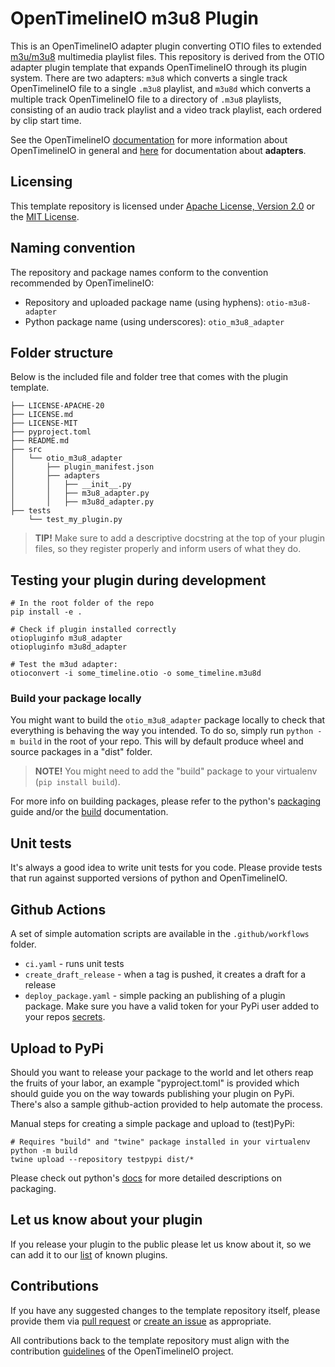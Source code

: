 # OpenTimelineIO m3u8 Plugin

This is an OpenTimelineIO adapter plugin converting OTIO files to extended
[m3u/m3u8](https://en.wikipedia.org/wiki/M3U) multimedia playlist files. This
repository is derived from the OTIO adapter plugin template that expands OpenTimelineIO
through its plugin system. There are two adapters: `m3u8` which converts a single track
OpenTimelineIO file to a single `.m3u8` playlist, and `m3u8d` which converts a multiple track
OpenTimelineIO file to a directory of `.m3u8` playlists, consisting of an audio track
playlist and a video track playlist, each ordered by clip start time.

See the OpenTimelineIO [documentation](https://opentimelineio.readthedocs.io/en/latest/index.html)
for more information about OpenTimelineIO in general and
[here](https://opentimelineio.readthedocs.io/en/latest/tutorials/write-an-adapter.html) for documentation about **adapters**.

## Licensing

This template repository is licensed under
[Apache License, Version 2.0](https://www.apache.org/licenses/LICENSE-2.0.txt)
or the [MIT License](https://opensource.org/licenses/MIT).

## Naming convention

The repository and package names conform to the convention recommended by OpenTimelineIO:

* Repository and uploaded package name (using hyphens): `otio-m3u8-adapter`
* Python package name (using underscores): `otio_m3u8_adapter`

## Folder structure
Below is the included file and folder tree that comes with the plugin template.
  
```
├── LICENSE-APACHE-20
├── LICENSE.md
├── LICENSE-MIT
├── pyproject.toml
├── README.md
├── src
│   └── otio_m3u8_adapter
│       ├── plugin_manifest.json
│       ├── adapters
│       │   ├── __init__.py
│       │   ├── m3u8_adapter.py
│       │   ├── m3u8d_adapter.py
├── tests
    └── test_my_plugin.py
```

> **TIP!** Make sure to add a descriptive docstring at the top of your plugin files, so they 
register properly and inform users of what they do.

## Testing your plugin during development
```
# In the root folder of the repo
pip install -e .

# Check if plugin installed correctly
otiopluginfo m3u8_adapter
otiopluginfo m3u8d_adapter

# Test the m3ud adapter:
otioconvert -i some_timeline.otio -o some_timeline.m3u8d
```


### Build your package locally
You might want to build the `otio_m3u8_adapter` package locally to check that everything is behaving
the way you intended.
To do so, simply run `python -m build` in the root of your repo.
This will by default produce wheel and source packages in a "dist" folder.
>**NOTE!** You might need to add the "build" package to your virtualenv (`pip install build`).

For more info on building packages, please refer to the python's 
[packaging](https://packaging.python.org/en/latest/overview/) guide 
and/or the [build](https://pypa-build.readthedocs.io/en/stable/) documentation.


## Unit tests

It's always a good idea to write unit tests for you code.
Please provide tests that run against supported versions of python and 
OpenTimelineIO.


## Github Actions

A set of simple automation scripts are available in the `.github/workflows` folder.
* `ci.yaml` - runs unit tests
* `create_draft_release` - when a tag is pushed, it creates a draft for a release
* `deploy_package.yaml` - simple packing an publishing of a plugin package. 
  Make sure you have a valid token for your PyPi user added to your repos 
  [secrets](https://docs.github.com/es/actions/reference/encrypted-secrets).


## Upload to PyPi

Should you want to release your package to the world and let others reap the 
fruits of your labor, an example "pyproject.toml" is provided which should guide you 
on the way towards publishing your plugin on PyPi.
There's also a sample github-action provided to help automate the process.

Manual steps for creating a simple package and upload to (test)PyPi:
```
# Requires "build" and "twine" package installed in your virtualenv 
python -m build
twine upload --repository testpypi dist/*
```
Please check out python's [docs](https://packaging.python.org/en/latest/overview/) 
for more detailed descriptions on packaging. 


## Let us know about your plugin
If you release your plugin to the public please let us know about it, so we can 
add it to our [list](https://github.com/PixarAnimationStudios/OpenTimelineIO/wiki/Tools-and-Projects-Using-OpenTimelineIO) 
of known plugins.


## Contributions

If you have any suggested changes to the template repository itself, 
please provide them via [pull request](../../pulls) or [create an issue](../../issues) as appropriate. 

All contributions back to the template repository must align with the contribution
[guidelines](https://opentimelineio.readthedocs.io/en/latest/tutorials/contributing.html) 
of the OpenTimelineIO project.
